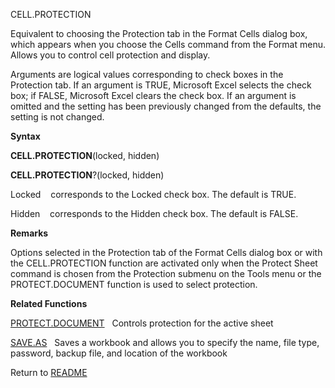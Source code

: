 CELL.PROTECTION

Equivalent to choosing the Protection tab in the Format Cells dialog
box, which appears when you choose the Cells command from the Format
menu. Allows you to control cell protection and display.

Arguments are logical values corresponding to check boxes in the
Protection tab. If an argument is TRUE, Microsoft Excel selects the
check box; if FALSE, Microsoft Excel clears the check box. If an
argument is omitted and the setting has been previously changed from the
defaults, the setting is not changed.

**Syntax**

**CELL.PROTECTION**(locked, hidden)

**CELL.PROTECTION**?(locked, hidden)

Locked    corresponds to the Locked check box. The default is TRUE.

Hidden    corresponds to the Hidden check box. The default is FALSE.

**Remarks**

Options selected in the Protection tab of the Format Cells dialog box or
with the CELL.PROTECTION function are activated only when the Protect
Sheet command is chosen from the Protection submenu on the Tools menu or
the PROTECT.DOCUMENT function is used to select protection.

**Related Functions**

[PROTECT.DOCUMENT](PROTECT.DOCUMENT.md)   Controls protection for the active sheet

[SAVE.AS](SAVE.AS.md)   Saves a workbook and allows you to specify the name, file
type, password, backup file, and location of the workbook



Return to [README](README.md)

